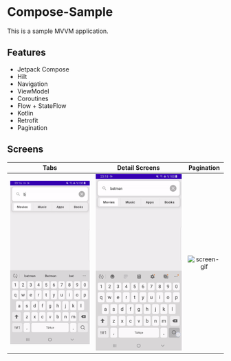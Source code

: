 # Compose-Sample
This is a sample MVVM application.



## Features


- Jetpack Compose
- Hilt
- Navigation
- ViewModel
- Coroutines
- Flow + StateFlow
- Kotlin
- Retrofit
- Pagination



## Screens


| Tabs | Detail Screens  | Pagination |
| :---------------: |:---------------:|:---------------:|
| ![screen-gif](asset/gif1.gif) | ![screen-gif](asset/gif2.gif) | ![screen-gif](asset/gif3.gif) |